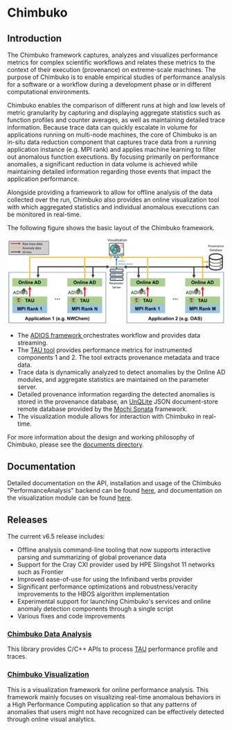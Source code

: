 # Chimbuko

## Introduction

The Chimbuko framework captures, analyzes and visualizes performance metrics for complex scientific workflows and relates these metrics to the context of their execution (provenance) on extreme-scale
machines. The purpose of Chimbuko is to enable empirical studies of performance analysis for a software or a workflow during a development phase or in different computational environments.

Chimbuko enables the comparison of different runs at high and low levels of metric granularity by capturing and displaying aggregate statistics such as function profiles and counter averages, as well as maintaining detailed trace information. Because trace data can quickly escalate in volume for applications running on multi-node machines, the core of Chimbuko is an in-situ data reduction component that captures trace data from a running application instance (e.g. MPI rank) and applies machine learning to filter out anomalous function executions. By focusing primarily on performance anomalies, a significant reduction in data volume is achieved while maintaining detailed information regarding those events that impact the application performance. 

Alongside providing a framework to allow for offline analysis of the data collected over the run, Chimbuko also provides an online visualization tool with which aggregated statistics and individual anomalous executions can be monitored in real-time.

The following figure shows the basic layout of the Chimbuko framework. 

![Chimbuko Basic Layout](figures/chimbuko_overview.png)

* The [ADIOS framework ](https://www.olcf.ornl.gov/center-projects/adios/) orchestrates workflow and provides data streaming. 
* The [TAU tool](https://www.cs.uoregon.edu/research/tau/home.php) provides performance metrics for instrumented components 1 and 2. The tool extracts provenance metadata and trace data. 
* Trace data is dynamically analyzed to detect anomalies by the Online AD modules, and aggregate statistics are maintained on the parameter server.
* Detailed provenance information regarding the detected anomalies is stored in the provenance database, an [UnQLite](https://unqlite.org/) JSON document-store remote database provided by the [Mochi Sonata](https://xgitlab.cels.anl.gov/sds/sonata) framework.
* The visualization module allows for interaction with Chimbuko in real-time.

For more information about the design and working philosophy of Chimbuko, please see the [documents directory](https://github.com/CODARcode/Chimbuko/tree/master/documents). 

## Documentation

Detailed documentation on the API, installation and usage of the Chimbuko "PerformanceAnalysis" backend can be found [here](https://chimbuko-performance-analysis.readthedocs.io/en/latest/), and documentation on the visualization module can be found [here](https://github.com/CODARcode/ChimbukoVisualizationII).

## Releases

The current v6.5 release includes:
- Offline analysis command-line tooling that now supports interactive parsing and summarizing of global provenance data
- Support for the Cray CXI provider used by HPE Slingshot 11 networks such as Frontier
- Improved ease-of-use for using the Infiniband verbs provider
- Significant performance optimizations and robustness/veracity improvements to the HBOS algorithm implementation
- Experimental support for launching Chimbuko's services and online anomaly detection components through a single script
- Various fixes and code improvements

### [Chimbuko Data Analysis](https://github.com/CODARcode/PerformanceAnalysis)

This library provides C/C++ APIs to process [TAU](http://tau.uoregon.edu) performance profile and traces.

### [Chimbuko Visualization](https://github.com/CODARcode/ChimbukoVisualizationII)

This is a visualization framework for online performance analysis. This framework mainly focuses on visualizing real-time anomalous behaviors in a High Performance Computing application so that any patterns of anomalies that users might not have recognized can be effectively detected through online visual analytics.


